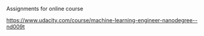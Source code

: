 Assignments for online course

https://www.udacity.com/course/machine-learning-engineer-nanodegree--nd009t
